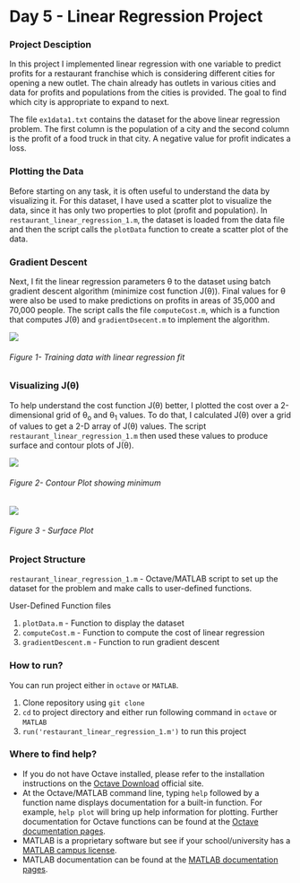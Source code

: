 # Day 5 - Linear Regression Project

### Project Desciption
In this project I implemented linear regression with one variable to predict profits for a restaurant franchise which is considering different cities for opening a new
outlet. The chain already has outlets in various cities and data for profits and populations from the cities is provided. The goal to find which city is appropriate to expand to next.

The file `ex1data1.txt` contains the dataset for the above linear regression problem. The first column is the population of a city and the second column is the profit of a food truck in that city. A negative value for profit indicates a loss.

### Plotting the Data
Before starting on any task, it is often useful to understand the data by visualizing it. For this dataset, I have used a scatter plot to visualize the data, since it has only two properties to plot (profit and population). In `restaurant_linear_regression_1.m`, the dataset is loaded from the data file and then the script calls the `plotData` function to create a scatter plot of the data.
### Gradient Descent
Next, I fit the linear regression parameters &theta; to the dataset using batch gradient descent algorithm (minimize cost function J(&theta;)). Final values for &theta; were also be used to make predictions on profits in areas of 35,000 and 70,000 people. The script calls the file `computeCost.m`, which is a function that computes J(&theta;) and `gradientDsecent.m` to implement the algorithm.

![](results/Scatter_Plot_1.png)

###### Figure 1- Training data with linear regression fit

### Visualizing J(&theta;)
To help understand the cost function J(&theta;) better, I plotted the cost over a 2-dimensional grid of &theta;<sub>o</sub> and &theta;<sub>1</sub> values. To do that, I calculated J(&theta;) over a grid of values to get a 2-D array of J(&theta;) values. The script `restaurant_linear_regression_1.m` then used these values to produce surface and contour plots of J(&theta;).

![](results/Contour_Plot_1.png) 

###### Figure 2- Contour Plot showing minimum

![](results/Surface_1.png)

###### Figure 3 - Surface Plot

### Project Structure 

`restaurant_linear_regression_1.m` - Octave/MATLAB script to set up the dataset for the problem and make calls to user-defined functions.

User-Defined Function files
1. `plotData.m` - Function to display the dataset
1. `computeCost.m` - Function to compute the cost of linear regression
1. `gradientDescent.m` - Function to run gradient descent

### How to run?
You can run project either in `octave` or `MATLAB`. 
1. Clone repository using `git clone `
2. `cd` to project directory and either run following command in `octave` or `MATLAB`
2. `run('restaurant_linear_regression_1.m')` to run this project

### Where to find help?
* If you do not have Octave installed, please refer to the installation instructions on the [Octave Download](https://www.gnu.org/software/octave/download.html) official site.
* At the Octave/MATLAB command line, typing `help` followed by a function name displays documentation for a built-in function. For example, `help plot` will bring up help information for plotting. Further documentation for Octave functions can be found at the [Octave documentation pages](https://octave.org/doc/v5.2.0/). 
* MATLAB is a proprietary software but see if your school/university has a [MATLAB campus license](https://in.mathworks.com/academia/tah-support-program/eligibility.html). 
* MATLAB documentation can be found at the [MATLAB documentation pages](https://in.mathworks.com/help/matlab/?refresh=true).
